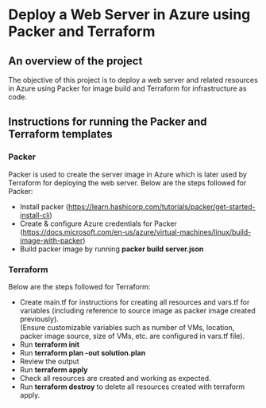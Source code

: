 # Deploy a Web Server in Azure using Packer and Terraform
  
## An overview of the project  
The objective of this project is to deploy a web server and related resources in Azure using Packer for image build and Terraform for infrastructure as code.   

## Instructions for running the Packer and Terraform templates  
  
### Packer  
Packer is used to create the server image in Azure which is later used by Terraform for deploying the web server.
Below are the steps followed for Packer:  
* Install packer (https://learn.hashicorp.com/tutorials/packer/get-started-install-cli)  
* Create & configure Azure credentials for Packer (https://docs.microsoft.com/en-us/azure/virtual-machines/linux/build-image-with-packer)
* Build packer image by running **packer build server.json** 

  
### Terraform  
Below are the steps followed for Terraform:  
* Create main.tf for instructions for creating all resources and vars.tf for variables (including reference to source image as packer image created previously).  
  (Ensure customizable variables such as number of VMs, location, packer image source, size of VMs, etc. are configured in vars.tf file). 
* Run **terraform init**  
* Run **terraform plan -out solution.plan**
* Review the output
* Run **terraform apply**
* Check all resources are created and working as expected.
* Run **terraform destroy** to delete all resources created with terraform apply.    



